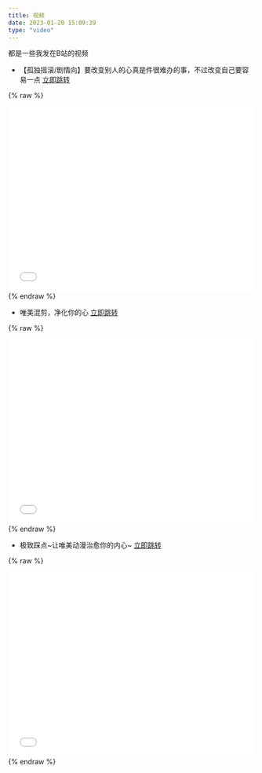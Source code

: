 ```yaml
---
title: 视频
date: 2023-01-20 15:09:39
type: "video"
---
```


都是一些我发在B站的视频

- 【孤独摇滚/剧情向】要改变别人的心真是件很难办的事，不过改变自己要容易一点 [立即跳转](https://www.bilibili.com/video/BV16v4y1C7nr/?share_source=copy_web&vd_source=51f02c13418d0d48c3e208748eae97ad)

{% raw %}
<div style="position: relative; width: 100%; height: 0; padding-bottom: 75%;">
<iframe src="//player.bilibili.com/player.html?aid=565552103&bvid=BV16v4y1C7nr&cid=972734437&page=1" scrolling="no" border="0" frameborder="no" framespacing="0" allowfullscreen="true" style="position: absolute; width: 100%; height: 100%; Left: 0; top: 0;" ></iframe></div>
{% endraw %}

- 唯美混剪，净化你的心 [立即跳转](https://www.bilibili.com/video/BV1AP411H7bw/?share_source=copy_web&vd_source=51f02c13418d0d48c3e208748eae97ad)

{% raw %}
<div style="position: relative; width: 100%; height: 0; padding-bottom: 75%;">
<iframe src="//player.bilibili.com/player.html?aid=303090837&bvid=BV1AP411H7bw&cid=832014550&page=1" scrolling="no" border="0" frameborder="no" framespacing="0" allowfullscreen="true" style="position: absolute; width: 100%; height: 100%; Left: 0; top: 0;" ></iframe></div>
{% endraw %}


- 极致踩点~让唯美动漫治愈你的内心~ [立即跳转](https://www.bilibili.com/video/BV1vK411F7m3/?share_source=copy_web&vd_source=51f02c13418d0d48c3e208748eae97ad)

{% raw %}
<div style="position: relative; width: 100%; height: 0; padding-bottom: 75%;">
<iframe src="//player.bilibili.com/player.html?aid=502578244&bvid=BV1vK411F7m3&cid=322926419&page=1" scrolling="no" border="0" frameborder="no" framespacing="0" allowfullscreen="true" style="position: absolute; width: 100%; height: 100%; Left: 0; top: 0;" ></iframe></div>
{% endraw %}
